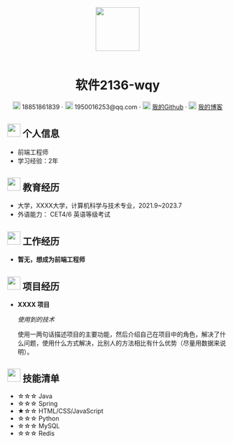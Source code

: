 <header class="page-header" role="banner">
 <img src="https://wwwwang.oss-cn-beijing.aliyuncs.com/three/202109121356459.jpg" width="100px">
</header>
<center>
     <h1>软件2136-wqy</h1>
     <div>
         <span>
             <img src="https://niit-soft.oss-cn-hangzhou.aliyuncs.com/assets/phone-solid.svg" width="18px">
             18851861839
         </span>
         ·
         <span>
             <img src="https://niit-soft.oss-cn-hangzhou.aliyuncs.com/assets/envelope-solid.svg" width="18px">
            1950016253@qq.com
         </span>
         ·
         <span>
             <img src="https://wwwwang.oss-cn-beijing.aliyuncs.com/three/202109121356459.jpg" width="18px">
             <a href="https://github.com/Wang-qing-yuan">我的Github</a>
         </span>
         ·
         <span>
             <img src="https://wwwwang.oss-cn-beijing.aliyuncs.com/three/202109121356459.jpg" width="18px">
             <a href="https://github.com/Wang-qing-yuan/blog.github.io/">我的博客</a>
         </span>
     </div>
 </center>
 

 ## <img src="https://niit-soft.oss-cn-hangzhou.aliyuncs.com/assets/info-circle-solid.svg" width="30px"> 个人信息 

 - 前端工程师
 - 学习经验：2年


## <img src="https://niit-soft.oss-cn-hangzhou.aliyuncs.com/assets/graduation-cap-solid.svg" width="30px"> 教育经历

- 大学，XXXX大学，计算机科学与技术专业，2021.9~2023.7
- 外语能力： CET4/6 英语等级考试

## <img src="https://niit-soft.oss-cn-hangzhou.aliyuncs.com/assets/briefcase-solid.svg" width="30px"> 工作经历

- **暂无，想成为前端工程师**


## <img src="https://niit-soft.oss-cn-hangzhou.aliyuncs.com/assets/project-diagram-solid.svg" width="30px"> 项目经历

- **XXXX 项目**

  *使用到的技术*

  使用一两句话描述项目的主要功能，然后介绍自己在项目中的角色，解决了什么问题，使用什么方式解决，比别人的方法相比有什么优势（尽量用数据来说明）。

## <img src="https://niit-soft.oss-cn-hangzhou.aliyuncs.com/assets/tools-solid.svg" width="30px"> 技能清单

- ☆☆☆ Java
- ☆☆☆ Spring
- ★☆☆ HTML/CSS/JavaScript
- ☆☆☆ Python
- ☆☆☆ MySQL
- ☆☆☆ Redis
